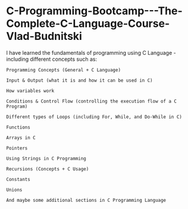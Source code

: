 # C-Programming-Bootcamp---The-Complete-C-Language-Course-Vlad-Budnitski
I have learned the fundamentals of programming using C Language - including different concepts such as:

    Programming Concepts (General + C Language)

    Input & Output (what it is and how it can be used in C)

    How variables work

    Conditions & Control Flow (controlling the execution flow of a C Program)

    Different types of Loops (including For, While, and Do-While in C)

    Functions

    Arrays in C

    Pointers

    Using Strings in C Programming

    Recursions (Concepts + C Usage)

    Constants

    Unions

    And maybe some additional sections in C Programming Language

    
